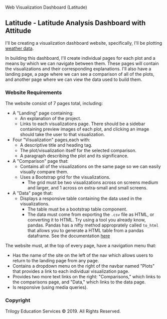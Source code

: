  Web Visualization Dashboard (Latitude)


## Latitude - Latitude Analysis Dashboard with Attitude

I'll be creating a visualization dashboard website, specifically, I'll be plotting [weather data](Resources/cities.csv).

In building this dashboard, I'll create individual pages for each plot and a means by which we can navigate between them. These pages will contain the visualizations and their corresponding explanations. I'll also have a landing page, a page where we can see a comparison of all of the plots, and another page where we can view the data used to build them.

### Website Requirements

The website consist of 7 pages total, including:

* A "Landing" page containing:
  * An explanation of the project.
  * Links to each visualizations page. There should be a sidebar containing preview images of each plot, and clicking an image should take the user to that visualization.
* Four "Visualization" pages,each with:
  * A descriptive title and heading tag.
  * The plot/visualization itself for the selected comparison.
  * A paragraph describing the plot and its significance.
* A "Comparison" page that:
  * Contains all of the visualizations on the same page so we can easily visually compare them.
  * Uses a Bootstrap grid for the visualizations.
    * The grid must be two visualizations across on screens medium and larger, and 1 across on extra-small and small screens.
* A "Data" page that:
  * Displays a responsive table containing the data used in the visualizations.
    * The table must be a bootstrap table component. 
    * The data must come from exporting the `.csv` file as HTML, or converting it to HTML. Try using a tool you already know, pandas. Pandas has a nifty method approprately called `to_html` that allows you to generate a HTML table from a pandas dataframe. See the documentation [here](https://pandas.pydata.org/pandas-docs/version/0.17.0/generated/pandas.DataFrame.to_html.html)

The website must, at the top of every page, have a navigation menu that:

* Has the name of the site on the left of the nav which allows users to return to the landing page from any page.
* Contains a dropdown menu on the right of the navbar named "Plots" that provides a link to each individual visualization page.
* Provides two more text links on the right: "Comparisons," which links to the comparisons page, and "Data," which links to the data page.
* Is responsive (using media queries). 


### Copyright

Trilogy Education Services © 2019. All Rights Reserved.
